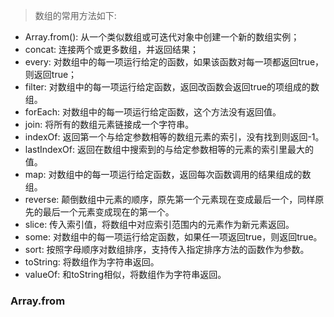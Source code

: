 >数组的常用方法如下:

- Array.from(): 从一个类似数组或可迭代对象中创建一个新的数组实例；
- concat: 连接两个或更多数组，并返回结果；
- every: 对数组中的每一项运行给定的函数，如果该函数对每一项都返回true，则返回true；
- filter: 对数组中的每一项运行给定函数，返回改函数会返回true的项组成的数组。
- forEach: 对数组中的每一项运行给定函数，这个方法没有返回值。
- join: 将所有的数组元素链接成一个字符串。
- indexOf: 返回第一个与给定参数相等的数组元素的索引，没有找到则返回-1。
- lastIndexOf: 返回在数组中搜索到的与给定参数相等的元素的索引里最大的值。
- map: 对数组中的每一项运行给定函数，返回每次函数调用的结果组成的数组。
- reverse: 颠倒数组中元素的顺序，原先第一个元素现在变成最后一个，同样原先的最后一个元素变成现在的第一个。
- slice: 传入索引值，将数组中对应索引范围内的元素作为新元素返回。
- some: 对数组中的每一项运行给定函数，如果任一项返回true，则返回true。
- sort: 按照字母顺序对数组排序，支持传入指定排序方法的函数作为参数。
- toString: 将数组作为字符串返回。
- valueOf: 和toString相似，将数组作为字符串返回。


### Array.from
```js

```